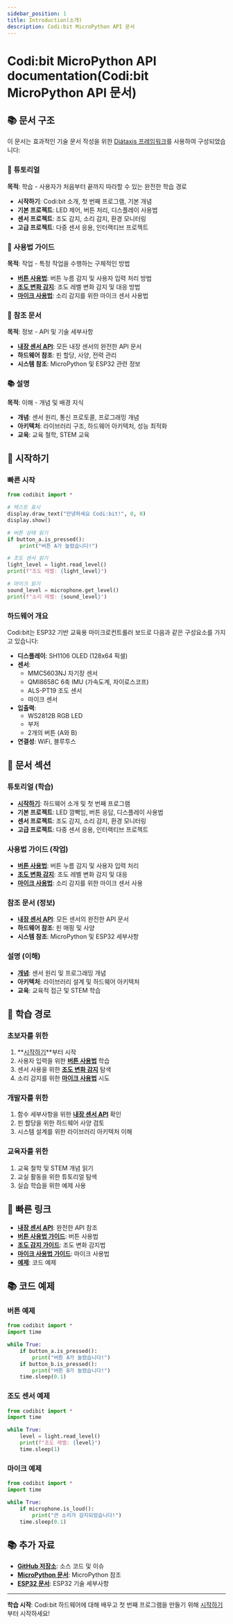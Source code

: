 ```yaml
---
sidebar_position: 1
title: Introduction(소개)
description: Codi:bit MicroPython API 문서
---
```


# Codi:bit MicroPython API documentation(Codi:bit MicroPython API 문서)

## 📚 문서 구조

이 문서는 효과적인 기술 문서 작성을 위한 [Diátaxis 프레임워크](https://diataxis.fr/)를 사용하여 구성되었습니다:

### 🎯 **튜토리얼**
**목적**: 학습 - 사용자가 처음부터 끝까지 따라할 수 있는 완전한 학습 경로

- **시작하기**: Codi:bit 소개, 첫 번째 프로그램, 기본 개념
- **기본 프로젝트**: LED 제어, 버튼 처리, 디스플레이 사용법
- **센서 프로젝트**: 조도 감지, 소리 감지, 환경 모니터링
- **고급 프로젝트**: 다중 센서 응용, 인터랙티브 프로젝트

### 🔧 **사용법 가이드**
**목적**: 작업 - 특정 작업을 수행하는 구체적인 방법

- **[버튼 사용법](how-to/button-usage-ko)**: 버튼 누름 감지 및 사용자 입력 처리 방법
- **[조도 변화 감지](how-to/light-change-detection-ko)**: 조도 레벨 변화 감지 및 대응 방법
- **[마이크 사용법](how-to/microphone-usage-ko)**: 소리 감지를 위한 마이크 센서 사용법

### 📖 **참조 문서**
**목적**: 정보 - API 및 기술 세부사항

- **[내장 센서 API](reference/builtin-ko)**: 모든 내장 센서의 완전한 API 문서
- **하드웨어 참조**: 핀 할당, 사양, 전력 관리
- **시스템 참조**: MicroPython 및 ESP32 관련 정보

### 📚 **설명**
**목적**: 이해 - 개념 및 배경 지식

- **개념**: 센서 원리, 통신 프로토콜, 프로그래밍 개념
- **아키텍처**: 라이브러리 구조, 하드웨어 아키텍처, 성능 최적화
- **교육**: 교육 철학, STEM 교육

## 🚀 시작하기

### 빠른 시작

```python
from codibit import *

# 텍스트 표시
display.draw_text("안녕하세요 Codi:bit!", 0, 0)
display.show()

# 버튼 상태 읽기
if button_a.is_pressed():
    print("버튼 A가 눌렸습니다!")

# 조도 센서 읽기
light_level = light.read_level()
print(f"조도 레벨: {light_level}")

# 마이크 읽기
sound_level = microphone.get_level()
print(f"소리 레벨: {sound_level}")
```

### 하드웨어 개요

Codi:bit는 ESP32 기반 교육용 마이크로컨트롤러 보드로 다음과 같은 구성요소를 가지고 있습니다:

- **디스플레이**: SH1106 OLED (128x64 픽셀)
- **센서**:
  - MMC5603NJ 자기장 센서
  - QMI8658C 6축 IMU (가속도계, 자이로스코프)
  - ALS-PT19 조도 센서
  - 마이크 센서
- **입출력**:
  - WS2812B RGB LED
  - 부저
  - 2개의 버튼 (A와 B)
- **연결성**: WiFi, 블루투스

## 📁 문서 섹션

### 튜토리얼 (학습)
- **[시작하기](tutorials/intro)**: 하드웨어 소개 및 첫 번째 프로그램
- **기본 프로젝트**: LED 깜빡임, 버튼 응답, 디스플레이 사용법
- **센서 프로젝트**: 조도 감지, 소리 감지, 환경 모니터링
- **고급 프로젝트**: 다중 센서 응용, 인터랙티브 프로젝트

### 사용법 가이드 (작업)
- **[버튼 사용법](how-to/button-usage-ko)**: 버튼 누름 감지 및 사용자 입력 처리
- **[조도 변화 감지](how-to/light-change-detection-ko)**: 조도 레벨 변화 감지 및 대응
- **[마이크 사용법](how-to/microphone-usage-ko)**: 소리 감지를 위한 마이크 센서 사용

### 참조 문서 (정보)
- **[내장 센서 API](reference/builtin-ko)**: 모든 센서의 완전한 API 문서
- **하드웨어 참조**: 핀 매핑 및 사양
- **시스템 참조**: MicroPython 및 ESP32 세부사항

### 설명 (이해)
- **[개념](explanation/intro)**: 센서 원리 및 프로그래밍 개념
- **아키텍처**: 라이브러리 설계 및 하드웨어 아키텍처
- **교육**: 교육적 접근 및 STEM 학습

## 🎯 학습 경로

### 초보자를 위한
1. **[시작하기](tutorials/intro)**부터 시작
2. 사용자 입력을 위한 **[버튼 사용법](how-to/button-usage-ko)** 학습
3. 센서 사용을 위한 **[조도 변화 감지](how-to/light-change-detection-ko)** 탐색
4. 소리 감지를 위한 **[마이크 사용법](how-to/microphone-usage-ko)** 시도

### 개발자를 위한
1. 함수 세부사항을 위한 **[내장 센서 API](reference/builtin-ko)** 확인
2. 핀 할당을 위한 하드웨어 사양 검토
3. 시스템 설계를 위한 라이브러리 아키텍처 이해

### 교육자를 위한
1. 교육 철학 및 STEM 개념 읽기
2. 교실 활동을 위한 튜토리얼 탐색
3. 실습 학습을 위한 예제 사용

## 🔗 빠른 링크

- **[내장 센서 API](reference/builtin-ko)**: 완전한 API 참조
- **[버튼 사용법 가이드](how-to/button-usage-ko)**: 버튼 사용법
- **[조도 감지 가이드](how-to/light-change-detection-ko)**: 조도 변화 감지법
- **[마이크 사용법 가이드](how-to/microphone-usage-ko)**: 마이크 사용법
- **[예제](https://github.com/codiplaykz/codibit-micropython/tree/main/examples)**: 코드 예제

## 📚 코드 예제

### 버튼 예제
```python
from codibit import *
import time

while True:
    if button_a.is_pressed():
        print("버튼 A가 눌렸습니다!")
    if button_b.is_pressed():
        print("버튼 B가 눌렸습니다!")
    time.sleep(0.1)
```

### 조도 센서 예제
```python
from codibit import *
import time

while True:
    level = light.read_level()
    print(f"조도 레벨: {level}")
    time.sleep(1)
```

### 마이크 예제
```python
from codibit import *
import time

while True:
    if microphone.is_loud():
        print("큰 소리가 감지되었습니다!")
    time.sleep(0.1)
```

## 📚 추가 자료

- **[GitHub 저장소](https://github.com/codiplaykz/codibit-micropython)**: 소스 코드 및 이슈
- **[MicroPython 문서](https://docs.micropython.org/)**: MicroPython 참조
- **[ESP32 문서](https://docs.espressif.com/projects/esp-idf/)**: ESP32 기술 세부사항

---

**학습 시작**: Codi:bit 하드웨어에 대해 배우고 첫 번째 프로그램을 만들기 위해 [시작하기](tutorials/intro)부터 시작하세요!
